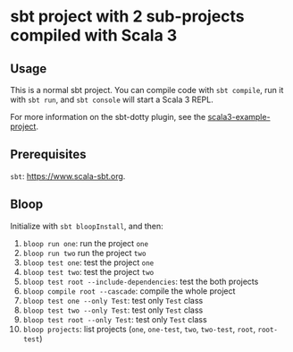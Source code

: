 # sbt project with 2 sub-projects compiled with Scala 3

## Usage

This is a normal sbt project. You can compile code with `sbt compile`, run it with `sbt run`, and `sbt console` will start a Scala 3 REPL.

For more information on the sbt-dotty plugin, see the
[scala3-example-project](https://github.com/scala/scala3-example-project/blob/main/README.md).

## Prerequisites
`sbt`: https://www.scala-sbt.org.

## Bloop
Initialize with `sbt bloopInstall`, and then:
1. `bloop run one`: run the project `one`
1. `bloop run two` run the project `two`
1. `bloop test one`: test the project `one`
1. `bloop test two`: test the project `two`
1. `bloop test root --include-dependencies`: test the both projects
1. `bloop compile root --cascade`: compile the whole project
1. `bloop test one --only Test`: test only `Test` class
1. `bloop test two --only Test`: test only `Test` class
1. `bloop test root --only Test`: test only `Test` class
1. `bloop projects`: list projects (`one`, `one-test`, `two`, `two-test`, `root`, `root-test`)
